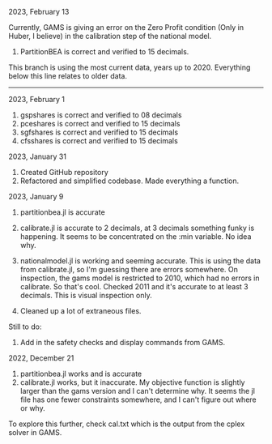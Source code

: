 2023, February 13

Currently, GAMS is giving an error on the Zero Profit condition (Only in Huber, I believe) in the calibration step of the national model. 

1. PartitionBEA is correct and verified to 15 decimals.

This branch is using the most current data, years up to 2020. Everything below this line relates to older data.

---------------------------------------------------------------

2023, February 1

1. gspshares is correct and verified to 08 decimals
2. pceshares is correct and verified to 15 decimals
3. sgfshares is correct and verified to 15 decimals
4. cfsshares is correct and verified to 15 decimals


2023, January 31

1. Created GitHub repository
2. Refactored and simplified codebase. Made everything a function.

2023, January 9

1. partitionbea.jl is accurate

2. calibrate.jl is accurate to 2 decimals, at 3 decimals something funky is happening. It seems to be concentrated on the :min variable. No idea why.

3. nationalmodel.jl is working and seeming accurate. This is using the data from calibrate.jl, so I'm guessing there are errors somewhere. On inspection, the gams model is restricted to 2010, which had no errors in calibrate. So that's cool. Checked 2011 and it's accurate to at least 3 decimals. This is visual inspection only. 

4. Cleaned up a lot of extraneous files. 


Still to do:

1. Add in the safety checks and display commands from GAMS.


2022, December 21

1. partitionbea.jl works and is accurate
2. calibrate.jl works, but it inaccurate. My objective function is slightly larger than the gams version and I can't determine why. It seems the jl file has one fewer constraints somewhere, and I can't figure out where or why.

To explore this further, check cal.txt which is the output from the cplex solver in GAMS. 
